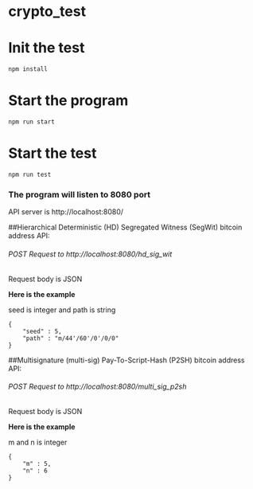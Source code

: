 # crypto_test

# **Init the test**

    npm install

# **Start the program**

    npm run start

# **Start the test**

    npm run test

### The program will listen to 8080 port

API server is http://localhost:8080/

##Hierarchical Deterministic (HD) Segregated Witness (SegWit) bitcoin address API:

###### POST Request to http://localhost:8080/hd_sig_wit
Request body is JSON

**Here is the example**

seed is integer and path is string

    { 
        "seed" : 5, 
        "path" : "m/44'/60'/0'/0/0" 
    }


##Multisignature (multi-sig) Pay-To-Script-Hash (P2SH) bitcoin address API:
###### POST Request to http://localhost:8080/multi_sig_p2sh
Request body is JSON

**Here is the example**
 
m and n is integer

    { 
        "m" : 5, 
        "n" : 6
    }
